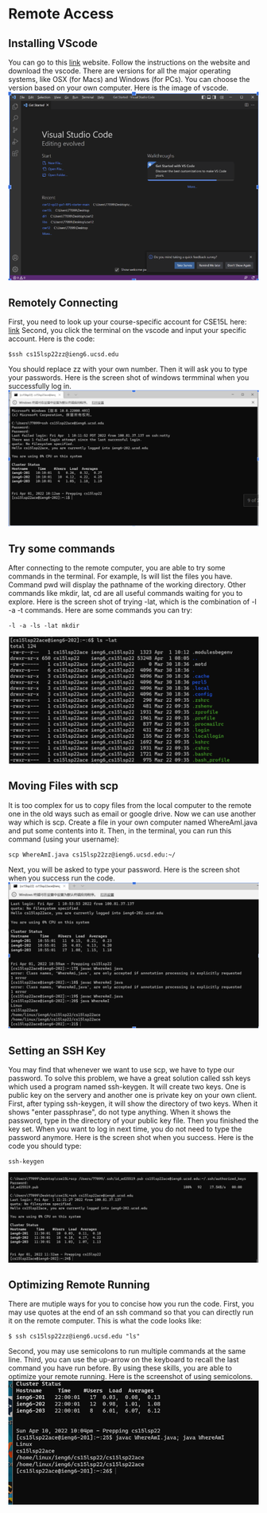# Remote Access
## Installing VScode
You can go to this [link](https://code.visualstudio.com/) website. Follow the instructions on the website and download the vscode. There are versions for all the major operating systems, like OSX (for Macs) and Windows (for PCs). You can choose the version based on your own computer. Here is the image of vscode.
![image](vscode.png.png)

## Remotely Connecting
First, you need to look up your course-specific account for CSE15L here: [link](https://sdacs.ucsd.edu/~icc/index.php.) Second, you click the terminal on the vscode and input your specific account. Here is the code:
```
$ssh cs15lsp22zz@ieng6.ucsd.edu
```
You should replace zz with your own number. Then it will ask you to type your passwords. Here is the screen shot of windows termminal when you successfully log in.
![image](start.png)

## Try some commands
After connecting to the remote computer, you are able to try some commands in the terminal. For example, ls will list the files you have. Command pwd will display the pathname of the working directory. Other commands like mkdir, lat, cd are all useful commands waiting for you to explore.
Here is the screen shot of trying -lat, which is the combination of -l -a -t commands. Here are some commands you can try:
```
-l -a -ls -lat mkdir
```
![image](commands.png)

## Moving Files with scp
It is too complex for us to copy files from the local computer to the remote one in the old ways such as email or google drive. Now we can use another way which is scp. Create a file in your own computer named WhereAmI.java and put some contents into it. Then, in the terminal, you can run this command (using your username): 
```
scp WhereAmI.java cs15lsp22zz@ieng6.ucsd.edu:~/ 
```
Next, you will be asked to type your password. Here is the screen shot when you success run the code.
![image](scp.png)

## Setting an SSH Key
You may find that whenever we want to use scp, we have to type our password. To solve this problem, we have a great solution called ssh keys which used a program named ssh-keygen. It will create two keys. One is public key on the servery and another one is private key on your own client. First, after typing ssh-keygen, it will show the directory of two keys. When it shows "enter passphrase", do not type anything. When it shows the password, type in the directory of your public key file. Then you finished the key set. When you want to log in next time, you do not need to type the password anymore. Here is the screen shot when you success. Here is the code you should type:
```
ssh-keygen
```
![image](keys.png)

## Optimizing Remote Running
There are mutiple ways for you to concise how you run the code. First, you may use quotes at the end of an ssh command so that you can directly run it on the remote computer. This is what the code looks like:
```
$ ssh cs15lsp22zz@ieng6.ucsd.edu "ls" 
```
Second, you may use semicolons to run multiple commands at the same line. Third, you can use the up-arrow on the keyboard to recall the last command you have run before. By using these skills, you are able to optimize your remote running. Here is the screenshot of using semicolons.
![iamge](opt.png)
